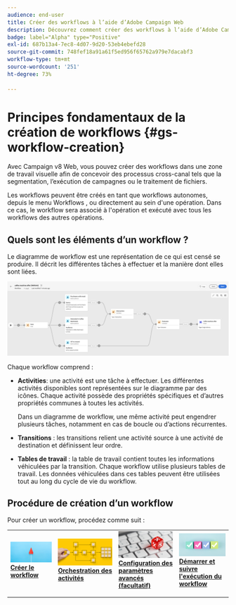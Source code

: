 ```yaml
---
audience: end-user
title: Créer des workflows à l’aide d’Adobe Campaign Web
description: Découvrez comment créer des workflows à l’aide d’Adobe Campaign Web.
badge: label="Alpha" type="Positive"
exl-id: 687b13a4-7ec8-4d07-9d20-53eb4ebefd28
source-git-commit: 748fef18a91a61f5ed956f65762a979e7dacabf3
workflow-type: tm+mt
source-wordcount: '251'
ht-degree: 73%

---
```



# Principes fondamentaux de la création de workflows {#gs-workflow-creation}

Avec Campaign v8 Web, vous pouvez créer des workflows dans une zone de travail visuelle afin de concevoir des processus cross-canal tels que la segmentation, l’exécution de campagnes ou le traitement de fichiers.

Les workflows peuvent être créés en tant que workflows autonomes, depuis le menu Workflows , ou directement au sein d&#39;une opération. Dans ce cas, le workflow sera associé à l&#39;opération et exécuté avec tous les workflows des autres opérations.

## Quels sont les éléments d’un workflow ?

Le diagramme de workflow est une représentation de ce qui est censé se produire. Il décrit les différentes tâches à effectuer et la manière dont elles sont liées.

![](assets/workflow-example.png)

Chaque workflow comprend :

* **Activities**: une activité est une tâche à effectuer. Les différentes activités disponibles sont représentées sur le diagramme par des icônes. Chaque activité possède des propriétés spécifiques et d’autres propriétés communes à toutes les activités.

   Dans un diagramme de workflow, une même activité peut engendrer plusieurs tâches, notamment en cas de boucle ou d’actions récurrentes.

* **Transitions** : les transitions relient une activité source à une activité de destination et définissent leur ordre.

* **Tables de travail** : la table de travail contient toutes les informations véhiculées par la transition. Chaque workflow utilise plusieurs tables de travail. Les données véhiculées dans ces tables peuvent être utilisées tout au long du cycle de vie du workflow.

## Procédure de création d’un workflow

Pour créer un workflow, procédez comme suit :

<table style="table-layout:fixed"><tr style="border: 0;">
<td>
<a href="create-workflow.md#create">
<img alt="prospect" src="assets/do-not-localize/workflow-process-1 .jpeg">
</a>
<div><a href="create-workflow.md#create"><strong>Créer le workflow</strong>
</div>
<p>
</td>
<td>
<a href="create-workflow.md#build">
<img alt="Peu fréquent" src="assets/do-not-localize/workflow-process-2.jpeg">
</a>
<div>
<a href="create-workflow.md#build"><strong>Orchestration des activités</strong></a>
</div>
<p></td>
<td>
<a href="workflow-settings.md">
<img alt="Validation" src="assets/do-not-localize/workflow-process-3.jpeg">
</a>
<div>
<a href="workflow-settings.md"><strong>Configuration des paramètres avancés (facultatif)</strong></a>
</div>
<p>
</td>
<td>
<a href="start-monitor-workflows.md">
<img alt="démarrage et surveillance des workflows" src="assets/do-not-localize/workflow-process-4.jpeg">
</a>
<div>
<a href="start-monitor-workflows.md"><strong>Démarrer et suivre l'exécution du workflow</strong></a>
</div>
<p>
</td>
</tr></table>